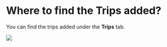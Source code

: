 # Where to find the Trips added?

<p class="no-margin">You can find the trips added under the <b>Trips</b> tab.</p>
<p class="no-margin"></p>
<div class="intercom-container"><img src="/assets/img/teams-pro/image_126.png"></div>


<Intercom />
<Clarity />
<GoogleAnalytics />
